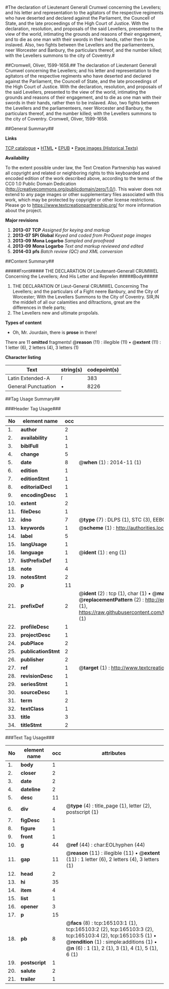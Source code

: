 #The declaration of Lieutenant Generall Crumwel concerning the Levellers; and his letter and representation to the agitators of the respective regiments who have deserted and declared against the Parliament, the Councell of State, and the late proceedings of the High Court of Justice. With the declaration, resolution, and proposals of the said Levellers, presented to the view of the world, intimating the grounds and reasons of their engagement, and to die as one man with their swords in their hands, rather then to be inslaved. Also, two fights between the Levellers and the parliamenteers, neer Worcester and Banbury, the particulars thereof, and the number killed; with the Levellers summons to the city of Coventry.#

##Cromwell, Oliver, 1599-1658.##
The declaration of Lieutenant Generall Crumwel concerning the Levellers; and his letter and representation to the agitators of the respective regiments who have deserted and declared against the Parliament, the Councell of State, and the late proceedings of the High Court of Justice. With the declaration, resolution, and proposals of the said Levellers, presented to the view of the world, intimating the grounds and reasons of their engagement, and to die as one man with their swords in their hands, rather then to be inslaved. Also, two fights between the Levellers and the parliamenteers, neer Worcester and Banbury, the particulars thereof, and the number killed; with the Levellers summons to the city of Coventry.
Cromwell, Oliver, 1599-1658.

##General Summary##

**Links**

[TCP catalogue](http://www.ota.ox.ac.uk/tcp/)  • 
[HTML](http://tei.it.ox.ac.uk/tcp/Texts-HTML/free/A80/A80894.html)  • 
[EPUB](http://tei.it.ox.ac.uk/tcp/Texts-EPUB/free/A80/A80894.epub) • 
[Page images (Historical Texts)](https://historicaltexts.jisc.ac.uk/eebo-99865017e)

**Availability**

To the extent possible under law, the Text Creation Partnership has waived all copyright and related or neighboring rights to this keyboarded and encoded edition of the work described above, according to the terms of the CC0 1.0 Public Domain Dedication (http://creativecommons.org/publicdomain/zero/1.0/). This waiver does not extend to any page images or other supplementary files associated with this work, which may be protected by copyright or other license restrictions. Please go to https://www.textcreationpartnership.org/ for more information about the project.

**Major revisions**

1. __2013-07__ __TCP__ *Assigned for keying and markup*
1. __2013-07__ __SPi Global__ *Keyed and coded from ProQuest page images*
1. __2013-09__ __Mona Logarbo__ *Sampled and proofread*
1. __2013-09__ __Mona Logarbo__ *Text and markup reviewed and edited*
1. __2014-03__ __pfs__ *Batch review (QC) and XML conversion*

##Content Summary##

#####Front#####
THE DECLARATION Of Lieutenant-Generall CRUMWEL Concerning the Levellers; And His Letter and Repreſen
#####Body#####

1. THE DECLARATION Of Lieut-General CRUMWEL Concerning The Levellers; and the particulars of a Fight neere Banbury, and the City of Worcester; With the Levellers Summons to the City of Coventry.
SIR,IN the middeſt of all our calamities and diſtractions, great are the differences in theſe parts;
1. The Levellers new and ultimate propoſals.

**Types of content**

  * Oh, Mr. Jourdain, there is **prose** in there!

There are 11 **omitted** fragments! 
 @__reason__ (11) : illegible (11)  •  @__extent__ (11) : 1 letter (6), 2 letters (4), 3 letters (1)

**Character listing**


|Text|string(s)|codepoint(s)|
|---|---|---|
|Latin Extended-A|ſ|383|
|General Punctuation|•|8226|

##Tag Usage Summary##

###Header Tag Usage###

|No|element name|occ|attributes|
|---|---|---|---|
|1.|__author__|2||
|2.|__availability__|1||
|3.|__biblFull__|1||
|4.|__change__|5||
|5.|__date__|8| @__when__ (1) : 2014-11 (1)|
|6.|__edition__|1||
|7.|__editionStmt__|1||
|8.|__editorialDecl__|1||
|9.|__encodingDesc__|1||
|10.|__extent__|2||
|11.|__fileDesc__|1||
|12.|__idno__|7| @__type__ (7) : DLPS (1), STC (3), EEBO-CITATION (1), PROQUEST (1), VID (1)|
|13.|__keywords__|1| @__scheme__ (1) : http://authorities.loc.gov/ (1)|
|14.|__label__|5||
|15.|__langUsage__|1||
|16.|__language__|1| @__ident__ (1) : eng (1)|
|17.|__listPrefixDef__|1||
|18.|__note__|4||
|19.|__notesStmt__|2||
|20.|__p__|11||
|21.|__prefixDef__|2| @__ident__ (2) : tcp (1), char (1)  •  @__matchPattern__ (2) : ([0-9\-]+):([0-9IVX]+) (1), (.+) (1)  •  @__replacementPattern__ (2) : http://eebo.chadwyck.com/downloadtiff?vid=$1&page=$2 (1), https://raw.githubusercontent.com/textcreationpartnership/Texts/master/tcpchars.xml#$1 (1)|
|22.|__profileDesc__|1||
|23.|__projectDesc__|1||
|24.|__pubPlace__|2||
|25.|__publicationStmt__|2||
|26.|__publisher__|2||
|27.|__ref__|1| @__target__ (1) : http://www.textcreationpartnership.org/docs/. (1)|
|28.|__revisionDesc__|1||
|29.|__seriesStmt__|1||
|30.|__sourceDesc__|1||
|31.|__term__|2||
|32.|__textClass__|1||
|33.|__title__|3||
|34.|__titleStmt__|2||


###Text Tag Usage###

|No|element name|occ|attributes|
|---|---|---|---|
|1.|__body__|1||
|2.|__closer__|2||
|3.|__date__|2||
|4.|__dateline__|2||
|5.|__desc__|11||
|6.|__div__|4| @__type__ (4) : title_page (1), letter (2), postscript (1)|
|7.|__figDesc__|1||
|8.|__figure__|1||
|9.|__front__|1||
|10.|__g__|44| @__ref__ (44) : char:EOLhyphen (44)|
|11.|__gap__|11| @__reason__ (11) : illegible (11)  •  @__extent__ (11) : 1 letter (6), 2 letters (4), 3 letters (1)|
|12.|__head__|2||
|13.|__hi__|35||
|14.|__item__|4||
|15.|__list__|1||
|16.|__opener__|3||
|17.|__p__|15||
|18.|__pb__|8| @__facs__ (8) : tcp:165103:1 (1), tcp:165103:2 (2), tcp:165103:3 (2), tcp:165103:4 (2), tcp:165103:5 (1)  •  @__rendition__ (1) : simple:additions (1)  •  @__n__ (6) : 1 (1), 2 (1), 3 (1), 4 (1), 5 (1), 6 (1)|
|19.|__postscript__|1||
|20.|__salute__|2||
|21.|__trailer__|1||
